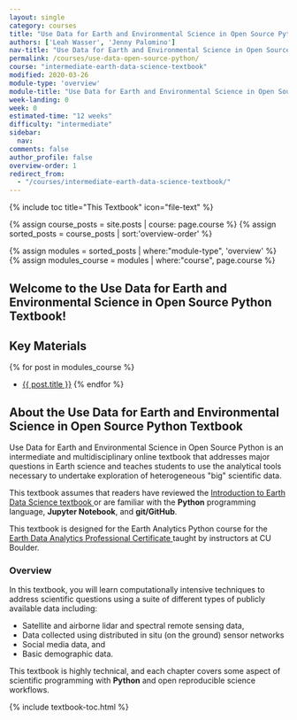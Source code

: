 ```yaml
---
layout: single
category: courses
title: "Use Data for Earth and Environmental Science in Open Source Python | Earth Lab CU Boulder"
authors: ['Leah Wasser', 'Jenny Palomino']
nav-title: "Use Data for Earth and Environmental Science in Open Source Python Home"
permalink: /courses/use-data-open-source-python/
course: "intermediate-earth-data-science-textbook"
modified: 2020-03-26
module-type: 'overview'
module-title: "Use Data for Earth and Environmental Science in Open Source Python Textbook"
week-landing: 0
week: 0
estimated-time: "12 weeks"
difficulty: "intermediate"
sidebar:
  nav:
comments: false
author_profile: false
overview-order: 1
redirect_from:
  - "/courses/intermediate-earth-data-science-textbook/" 
---
```



{% include toc title="This Textbook" icon="file-text" %}

{% assign course_posts = site.posts | course: page.course %}
{% assign sorted_posts = course_posts | sort:'overview-order' %}

{% assign modules = sorted_posts | where:"module-type", 'overview' %}
{% assign modules_course = modules | where:"course", page.course %}

<div class="notice--info" markdown="1">

## <i class="fa fa-ship" aria-hidden="true"></i> Welcome to the Use Data for Earth and Environmental Science in Open Source Python Textbook!

## Key Materials

{% for post in modules_course %}
 * <a href="{{ site.url }}{{ post.permalink }}">{{ post.title }}</a>
{% endfor %}

</div>
<!-- an overview module specifies the overview content for the course including syllabus and any assignments  module-type: 'session' specified a week or a particular set of content surrounding a topic - eg internship seminar, etc -->

## About the Use Data for Earth and Environmental Science in Open Source Python Textbook

Use Data for Earth and Environmental Science in Open Source Python is an intermediate and multidisciplinary online textbook that addresses major questions in Earth science and teaches students to use the analytical tools necessary to undertake exploration of heterogeneous "big" scientific data.

This textbook assumes that readers have reviewed the <a href="{{ site.url }}/courses/intro-to-earth-data-science/">Introduction to Earth Data Science textbook </a> or are familiar with the **Python** programming language, **Jupyter Notebook**, and **git/GitHub**. 

This textbook is designed for the Earth Analytics Python course for the <a href="https://www.colorado.edu/earthlab/earth-data-analytics-foundations-professional-certificate" target = "_blank">Earth Data Analytics Professional Certificate </a> taught by instructors at CU Boulder. 


### Overview 

In this textbook, you will learn computationally intensive techniques to address scientific questions using a suite of different types of publicly available data including:

* Satellite and airborne lidar and spectral remote sensing data,
* Data collected using distributed in situ (on the ground) sensor networks
* Social media data, and
* Basic demographic data.

This textbook is highly technical, and each chapter covers some aspect of scientific programming with **Python** and open reproducible science workflows. 

{% include textbook-toc.html %}

